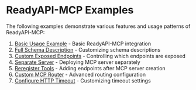 # ReadyAPI-MCP Examples

The following examples demonstrate various features and usage patterns of ReadyAPI-MCP:

1. [Basic Usage Example](01_basic_usage_example.py) - Basic ReadyAPI-MCP integration
2. [Full Schema Description](02_full_schema_description_example.py) - Customizing schema descriptions
3. [Custom Exposed Endpoints](03_custom_exposed_endpoints_example.py) - Controlling which endpoints are exposed
4. [Separate Server](04_separate_server_example.py) - Deploying MCP server separately
5. [Reregister Tools](05_reregister_tools_example.py) - Adding endpoints after MCP server creation
6. [Custom MCP Router](06_custom_mcp_router_example.py) - Advanced routing configuration
7. [Configure HTTP Timeout](07_configure_http_timeout_example.py) - Customizing timeout settings
